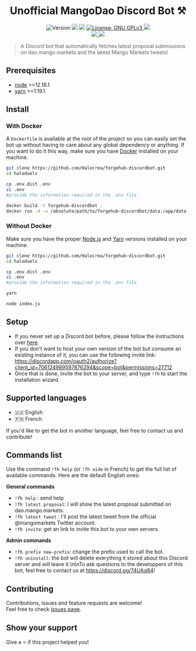 <h1 align="center">Unofficial MangoDao Discord Bot ⚒️</h1>
<p align="center">
  <img alt="Version" src="https://img.shields.io/badge/version-0.1.0-blue.svg?cacheSeconds=2592000" />
  <img src="https://img.shields.io/badge/node-%3E%3D12.16.1-blue.svg" />
  <img src="https://img.shields.io/badge/yarn-%3E%3D1.19.1-blue.svg" />
  <a href="https://choosealicense.com/licenses/gpl-3.0/" target="_blank">
    <img alt="License: GNU GPLv3" src="https://img.shields.io/badge/License-GNU GPLv3-yellow.svg" />
  </a>
  <img src="https://img.shields.io/maintenance/yes/2020" />
  <br />
  <a href="https://discord.gg/74UAq84" target="_blank">
    <img src="https://img.shields.io/discord/443833089966342145?color=7289DA&label=Halo%20Cr%C3%A9ation&logo=Discord" />
  </a>
  <a href="https://twitter.com/HaloCreation" target="_blank">
    <img src="https://img.shields.io/twitter/follow/HaloCreation?color=%232da1f3&logo=Twitter&style=flat-square" />
  </a>
</p>

> A Discord bot that automatically fetches latest proposal submissions on dao.mango.markets and the latest Mango Markets tweets! 

## Prerequisites

- [node](https://nodejs.org/en/) >=12.16.1
- [yarn](https://yarnpkg.com) >=1.19.1

## Install 
### With Docker 
A `Dockerfile` is available at the root of the project so you can easily set the bot up without having to care about any global dependency or anything. If you want to do it this way, make sure you have [Docker](https://www.docker.com) installed on your machine.

```bash session
git clone https://github.com/Halocrea/forgehub-discordbot.git
cd haloduels

cp .env.dist .env
vi .env
#provide the information required in the .env file

docker build -t forgehub-discordbot .
docker run -d -v /absolute/path/to/forgehub-discordbot/data:/app/data --restart=always --name=forgehub-discordbot forgehub-discordbot
```

### Without Docker
Make sure you have the proper [Node.js](https://nodejs.org/en/) and [Yarn](https://yarnpkg.com) versions installed on your machine.
```bash session
git clone https://github.com/Halocrea/forgehub-discordbot.git
cd haloduels

cp .env.dist .env
vi .env
#provide the information required in the .env file

yarn

node index.js
```

## Setup 
* If you never set up a Discord bot before, please follow the instructions over [here](https://discordapp.com/developers/docs/intro).
* If you don't want to host your own version of the bot but consume an existing instance of it, you can use the following invite link: https://discordapp.com/oauth2/authorize?client_id=706124989597876294&scope=bot&permissions=27712 
* Once that is done, invite the bot to your server, and type `!fh` to start the installation wizard.

## Supported languages 
* 🇺🇸 English
* 🇫🇷 French

If you'd like to get the bot in another language, feel free to contact us and contribute! 

## Commands list
Use the command `!fh help` (or `!fh aide` in French) to get the full list of available commands. Here are the default English ones:

**General commands**
* `!fh help` : send help
* `!fh latest proposal`: I will show the latest proposal submitted on dao.mango.markets.
* `!fh latest tweet` : I'll post the latest tweet from the official @mangomarkets Twitter account.
* `!fh invite`: get an link to invite this bot to your own servers. 

**Admin commands**
* `!fh prefix new-prefix`: change the prefix used to call the bot. 
* `!fh uninstall`: the bot will delete everything it stored about this Discord server and will leave it.\n\nTo ask questions to the developpers of this bot, feel free to contact us at https://discord.gg/74UAq84!

## Contributing

Contributions, issues and feature requests are welcome!<br />Feel free to check [issues page](https://github.com/Halocrea/forgehub-discordbot/issues). 

## Show your support

Give a ⭐️ if this project helped you!
